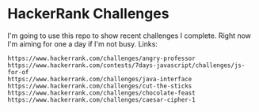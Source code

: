 # HackerRank Challenges
I'm going to use this repo to show recent challenges I complete. Right now I'm aiming for one a day if I'm not busy.
Links:
```
https://www.hackerrank.com/challenges/angry-professor
https://www.hackerrank.com/contests/7days-javascript/challenges/js-for-of
https://www.hackerrank.com/challenges/java-interface
https://www.hackerrank.com/challenges/cut-the-sticks
https://www.hackerrank.com/challenges/chocolate-feast
https://www.hackerrank.com/challenges/caesar-cipher-1
```